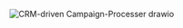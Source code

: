 ![CRM-driven Campaign-Processer drawio](https://github.com/baolamdev/CRM-Campaign/assets/147190782/e3db451f-40ad-4ac5-85ab-03b274b6ce0e)

